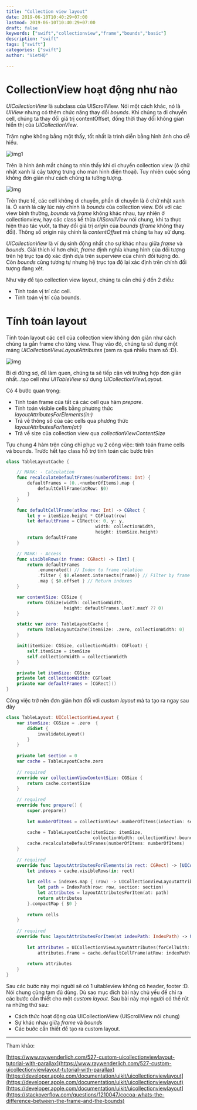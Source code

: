 ```yaml
---
title: "Collection view layout"
date: 2019-06-10T10:40:29+07:00
lastmod: 2019-06-10T10:40:29+07:00
draft: false
keywords: ["swift","collectionview","frame","bounds","basic"]
description: "swift"
tags: ["swift"]
categories: ["swift"]
author: "VietHQ"

---
```


# CollectionView hoạt động như nào

*UICollectionView* là subclass của UIScrollView. Nói một cách khác, nó là *UIView* nhưng có thêm chức năng thay đổi *bounds*. Khi chúng ta di chuyển cell, chúng ta thay đổi giá trị contentOffset, đồng thời thay đổi không gian hiển thị của *UICollectionView*.

Trăm nghe không bằng một thấy, tốt nhất là trình diễn bằng hình ảnh cho dễ hiểu.

![img1](/hugosite/images/note/collectionview/scroll_1.gif)

Trên là hình ảnh mắt chúng ta nhìn thấy khi di chuyển collection view (ô chữ nhật xanh lá cây tượng trưng cho màn hình điện thoại). Tuy nhiên cuộc sống không đơn giản như cách chúng ta tưởng tượng.

![img](/hugosite/images/note/collectionview/scroll2.gif)

Trên thực tế, các cell không di chuyển, phần di chuyển là ô chữ nhật xanh lá. Ô xanh lá cây lúc này chính là *bounds* của collection view. Đối với các view bình thường, *bounds* và *frame* không khác nhau, tuy nhiên ở collectionview, hay các class kế thừa *UIScrollView* nói chung, khi ta thực hiện thao tác vuốt, ta thay đổi giá trị *origin* của *bounds* (*frame* không thay đổi). Thông số origin này chính là *contentOffset* mà chúng ta hay sử dụng.

*UICollectionView* là ví dụ sinh động nhất cho sự khác nhau giữa *frame* và *bounds*. Giải thích kĩ hơn chút, *frame* định nghĩa khung hình của đối tượng trên hệ trục tọa độ xác định dựa trên superview của chính đối tượng đó. Còn *bounds* cũng tương tự nhưng hệ trục tọa độ lại xác định trên chính đối tượng đang xét.

Như vậy để tạo collection view layout, chúng ta cần chú ý đến 2 điều:

- Tính toán vị trí các cell.
- Tính toán vị trí của bounds.

# Tính toán layout

Tính toán layout các cell của collection view không đơn giản như cách chúng ta gắn frame cho từng view. Thay vào đó, chúng ta sử dụng một mảng *UICollectionViewLayoutAttributes* (xem ra quá nhiều tham số :D).

![img](/hugosite/images/note/collectionview/attributes.png)

Bi ơi đừng sợ, để làm quen, chúng ta sẽ tiếp cận với trường hợp đơn giản nhất...tạo cell như *UITableView* sử dụng *UICollectionViewLayout*. 

Có 4 bước quan trọng:

- Tính toán frame của tất cả các cell qua hàm *prepare*.
- Tính toán visible cells bằng phương thức *layoutAttributesForElements(in:)*
- Trả về thông số của các cells qua phương thức *layoutAttributesForItem(at:)*
- Trả về size của collection view qua *collectionViewContentSize*

Tựu chung 4 hàm trên cũng chỉ phục vụ 2 công việc: tính toán frame cells và bounds.
Trước hết tạo class hỗ trợ tính toán các bước trên

``` swift
class TableLayoutCache {

    // MARK: - Calculation
    func recalculateDefaultFrames(numberOfItems: Int) {
        defaultFrames = (0..<numberOfItems).map {
            defaultCellFrame(atRow: $0)
        }
    }

    func defaultCellFrame(atRow row: Int) -> CGRect {
        let y = itemSize.height * CGFloat(row)
        let defaultFrame = CGRect(x: 0, y: y,
                                  width: collectionWidth,
                                  height: itemSize.height)
        return defaultFrame
    }

    // MARK: - Access
    func visibleRows(in frame: CGRect) -> [Int] {
        return defaultFrames
            .enumerated() // Index to frame relation
            .filter { $0.element.intersects(frame)} // Filter by frame
            .map { $0.offset } // Return indexes
    }

    var contentSize: CGSize {
        return CGSize(width: collectionWidth,
                      height: defaultFrames.last?.maxY ?? 0)
    }

    static var zero: TableLayoutCache {
        return TableLayoutCache(itemSize: .zero, collectionWidth: 0)
    }

    init(itemSize: CGSize, collectionWidth: CGFloat) {
        self.itemSize = itemSize
        self.collectionWidth = collectionWidth
    }

    private let itemSize: CGSize
    private let collectionWidth: CGFloat
    private var defaultFrames = [CGRect]()
}
```

Công việc trở nên đơn giản hơn đối với *custom layout* mà ta tạo ra ngay sau đây

``` swift
class TableLayout: UICollectionViewLayout {
    var itemSize: CGSize = .zero  {
        didSet {
            invalidateLayout()
        }
    }
    
    private let section = 0
    var cache = TableLayoutCache.zero
    
    // required
    override var collectionViewContentSize: CGSize {
        return cache.contentSize
    }
    
    // required
    override func prepare() {
        super.prepare()
        
        let numberOfItems = collectionView!.numberOfItems(inSection: section)
            
        cache = TableLayoutCache(itemSize: itemSize,
                                 collectionWidth: collectionView!.bounds.width)
        cache.recalculateDefaultFrames(numberOfItems: numberOfItems)
    }
    
    // required
    override func layoutAttributesForElements(in rect: CGRect) -> [UICollectionViewLayoutAttributes]? {
        let indexes = cache.visibleRows(in: rect)
        
        let cells = indexes.map { (row) -> UICollectionViewLayoutAttributes? in
            let path = IndexPath(row: row, section: section)
            let attributes = layoutAttributesForItem(at: path)
            return attributes
        }.compactMap { $0 }
        
        return cells
    }
    
    // required
    override func layoutAttributesForItem(at indexPath: IndexPath) -> UICollectionViewLayoutAttributes? {
        
        let attributes = UICollectionViewLayoutAttributes(forCellWith: indexPath)
            attributes.frame = cache.defaultCellFrame(atRow: indexPath.row)
        
        return attributes
    }
}
```

Sau các bước này mọi người sẽ có 1 uitableview không có header, footer :D. Nói chung cũng tạm đủ dùng. Dù sao mục đích bài này chủ yếu để chỉ ra các bước cần thiết cho một *custom layout*. Sau bài này mọi người có thể rút ra những thứ sau:

- Cách thức hoạt động của UICollectionView (UIScrollView nói chung)
- Sự khác nhau giữa *frame* và *bounds*
- Các bước cần thiết để tạo ra custom layout.

---

Tham khảo:

[https://www.raywenderlich.com/527-custom-uicollectionviewlayout-tutorial-with-parallax](https://www.raywenderlich.com/527-custom-uicollectionviewlayout-tutorial-with-parallax)
[https://developer.apple.com/documentation/uikit/uicollectionviewlayout](https://developer.apple.com/documentation/uikit/uicollectionviewlayout)
[https://developer.apple.com/documentation/uikit/uicollectionviewlayout](https://stackoverflow.com/questions/1210047/cocoa-whats-the-difference-between-the-frame-and-the-bounds)
